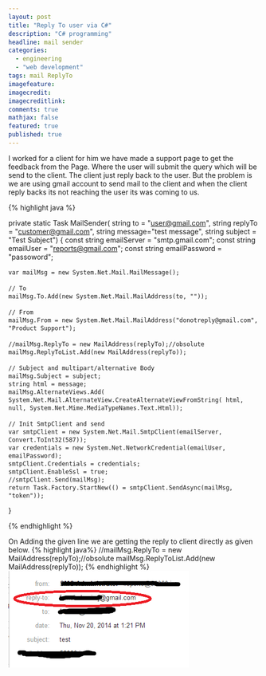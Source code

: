 ```yaml
---
layout: post
title: "Reply To user via C#"
description: "C# programming"
headline: mail sender
categories: 
  - engineering 
  - "web development"
tags: mail ReplyTo
imagefeature: 
imagecredit: 
imagecreditlink: 
comments: true
mathjax: false
featured: true
published: true
---
```


I worked for a client for him we have made a support page to get the feedback from the Page. Where the user will submit the query which will be send to the client.
The client just reply back to the user. But the problem is we are using gmail account to send mail to the client and when the client reply backs its not reaching the user its was coming to us.

{% highlight java %} 

private static Task MailSender( string to = "user@gmail.com", string replyTo = "customer@gmail.com", string message="test message", string subject = "Test Subject")
{
	const string emailServer = "smtp.gmail.com";
	const string emailUser = "reports@gmail.com";
	const string emailPassword = "passoword";

	var mailMsg = new System.Net.Mail.MailMessage();

	// To
	mailMsg.To.Add(new System.Net.Mail.MailAddress(to, ""));

	// From
	mailMsg.From = new System.Net.Mail.MailAddress("donotreply@gmail.com", "Product Support");
			  
	//mailMsg.ReplyTo = new MailAddress(replyTo);//obsolute
	mailMsg.ReplyToList.Add(new MailAddress(replyTo));
	
	// Subject and multipart/alternative Body
	mailMsg.Subject = subject;
	string html = message;
	mailMsg.AlternateViews.Add( System.Net.Mail.AlternateView.CreateAlternateViewFromString( html, null, System.Net.Mime.MediaTypeNames.Text.Html));

	// Init SmtpClient and send
	var smtpClient = new System.Net.Mail.SmtpClient(emailServer, Convert.ToInt32(587));
	var credentials = new System.Net.NetworkCredential(emailUser, emailPassword);
	smtpClient.Credentials = credentials;
	smtpClient.EnableSsl = true;
	//smtpClient.Send(mailMsg);
	return Task.Factory.StartNew(() = smtpClient.SendAsync(mailMsg, "token"));
}

{% endhighlight %}

On Adding the given line we are getting the reply to client directly as given below.
{% highlight java%}
	//mailMsg.ReplyTo = new MailAddress(replyTo);//obsolute
	mailMsg.ReplyToList.Add(new MailAddress(replyTo));
{% endhighlight %}
![ReplytoImage](/images/ReplytoImage.png)
